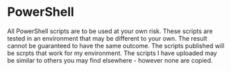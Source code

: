 # PowerShell

All PowerShell scripts are to be used at your own risk. These scripts are tested in an environment that may be different to your own. The result cannot be guaranteed to have the same outcome. The scripts published will be scrpts that work for my environment.
The scripts I have uploaded may be similar to others you may find elsewhere - however none are copied.
